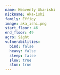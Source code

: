 ```yaml
---
name: Heavenly Aka-ishi
nickname: Aka-ishi
family: Effigy
image: aka_ishi.png
start_floor: 46
end_floor: 49
agro: Sight
vulnerabilities:
  bind: false
  heavy: false
  sleep: false
  slow: true
  stun: true
---
```

